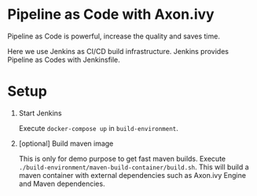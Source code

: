 # Pipeline as Code with Axon.ivy

Pipeline as Code is powerful, increase the quality
and saves time.

Here we use Jenkins as CI/CD build infrastructure.
Jenkins provides Pipeline as Codes with Jenkinsfile.

# Setup

1. Start Jenkins

   Execute `docker-compose up` in `build-environment`.

2. [optional] Build maven image

   This is only for demo purpose to get fast maven builds.
   Execute `./build-environment/maven-build-container/build.sh`.
   This will build a maven container with external dependencies such as
   Axon.ivy Engine and Maven dependencies.

